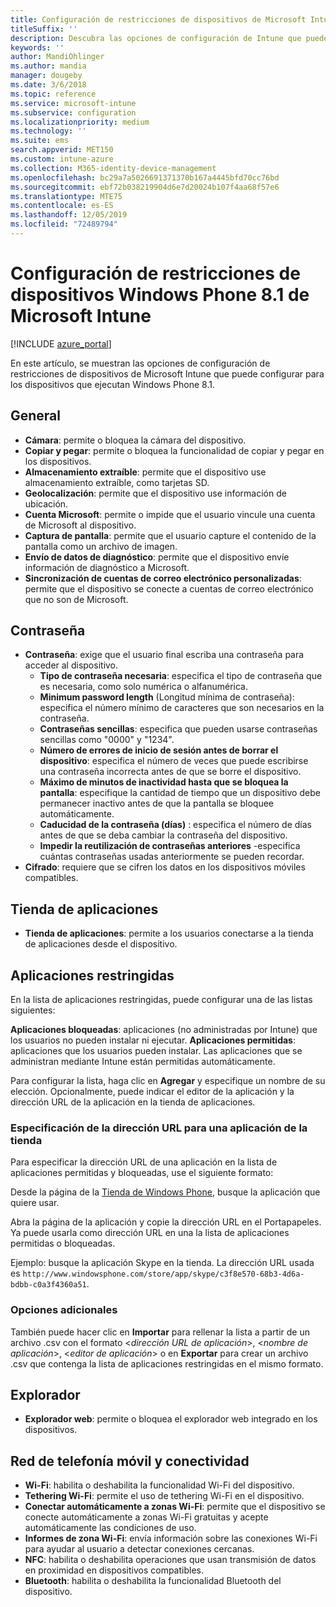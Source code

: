 ```yaml
---
title: Configuración de restricciones de dispositivos de Microsoft Intune para Windows Phone 8.1
titleSuffix: ''
description: Descubra las opciones de configuración de Intune que puede usar para controlar la funcionalidad y la configuración de los dispositivos que ejecutan Windows Phone 8.1.
keywords: ''
author: MandiOhlinger
ms.author: mandia
manager: dougeby
ms.date: 3/6/2018
ms.topic: reference
ms.service: microsoft-intune
ms.subservice: configuration
ms.localizationpriority: medium
ms.technology: ''
ms.suite: ems
search.appverid: MET150
ms.custom: intune-azure
ms.collection: M365-identity-device-management
ms.openlocfilehash: bc29a7a5026691371370b167a4445bfd70cc76bd
ms.sourcegitcommit: ebf72b038219904d6e7d20024b107f4aa68f57e6
ms.translationtype: MTE75
ms.contentlocale: es-ES
ms.lasthandoff: 12/05/2019
ms.locfileid: "72489794"
---
```

# <a name="microsoft-intune-windows-phone-81-device-restriction-settings"></a>Configuración de restricciones de dispositivos Windows Phone 8.1 de Microsoft Intune

[!INCLUDE [azure_portal](../includes/azure_portal.md)]

En este artículo, se muestran las opciones de configuración de restricciones de dispositivos de Microsoft Intune que puede configurar para los dispositivos que ejecutan Windows Phone 8.1.


## <a name="general"></a>General

- **Cámara**: permite o bloquea la cámara del dispositivo.
- **Copiar y pegar**: permite o bloquea la funcionalidad de copiar y pegar en los dispositivos.
- **Almacenamiento extraíble**: permite que el dispositivo use almacenamiento extraíble, como tarjetas SD.
- **Geolocalización**: permite que el dispositivo use información de ubicación.
- **Cuenta Microsoft**: permite o impide que el usuario vincule una cuenta de Microsoft al dispositivo.
- **Captura de pantalla**: permite que el usuario capture el contenido de la pantalla como un archivo de imagen.
- **Envío de datos de diagnóstico**: permite que el dispositivo envíe información de diagnóstico a Microsoft.
- **Sincronización de cuentas de correo electrónico personalizadas**: permite que el dispositivo se conecte a cuentas de correo electrónico que no son de Microsoft.

## <a name="password"></a>Contraseña

- **Contraseña**: exige que el usuario final escriba una contraseña para acceder al dispositivo.
  - **Tipo de contraseña necesaria**: especifica el tipo de contraseña que es necesaria, como solo numérica o alfanumérica.
  - **Minimum password length** (Longitud mínima de contraseña): especifica el número mínimo de caracteres que son necesarios en la contraseña.
  - **Contraseñas sencillas**: especifica que pueden usarse contraseñas sencillas como "0000" y "1234".
  - **Número de errores de inicio de sesión antes de borrar el dispositivo**: especifica el número de veces que puede escribirse una contraseña incorrecta antes de que se borre el dispositivo.
  - **Máximo de minutos de inactividad hasta que se bloquea la pantalla**: especifique la cantidad de tiempo que un dispositivo debe permanecer inactivo antes de que la pantalla se bloquee automáticamente.
  - **Caducidad de la contraseña (días)** : especifica el número de días antes de que se deba cambiar la contraseña del dispositivo.
  - **Impedir la reutilización de contraseñas anteriores** -especifica cuántas contraseñas usadas anteriormente se pueden recordar.
- **Cifrado**: requiere que se cifren los datos en los dispositivos móviles compatibles.

## <a name="app-store"></a>Tienda de aplicaciones

- **Tienda de aplicaciones**: permite a los usuarios conectarse a la tienda de aplicaciones desde el dispositivo.

## <a name="restricted-apps"></a>Aplicaciones restringidas

En la lista de aplicaciones restringidas, puede configurar una de las listas siguientes:

**Aplicaciones bloqueadas**: aplicaciones (no administradas por Intune) que los usuarios no pueden instalar ni ejecutar.
**Aplicaciones permitidas**: aplicaciones que los usuarios pueden instalar. Las aplicaciones que se administran mediante Intune están permitidas automáticamente.

Para configurar la lista, haga clic en **Agregar** y especifique un nombre de su elección. Opcionalmente, puede indicar el editor de la aplicación y la dirección URL de la aplicación en la tienda de aplicaciones.

### <a name="how-to-specify-the-url-to-an-app-in-the-store"></a>Especificación de la dirección URL para una aplicación de la tienda

Para especificar la dirección URL de una aplicación en la lista de aplicaciones permitidas y bloqueadas, use el siguiente formato:

Desde la página de la [Tienda de Windows Phone](https://www.microsoft.com/store/apps/windows-phone), busque la aplicación que quiere usar.

Abra la página de la aplicación y copie la dirección URL en el Portapapeles. Ya puede usarla como dirección URL en una la lista de aplicaciones permitidas o bloqueadas.

Ejemplo: busque la aplicación Skype en la tienda. La dirección URL usada es `http://www.windowsphone.com/store/app/skype/c3f8e570-68b3-4d6a-bdbb-c0a3f4360a51`.



### <a name="additional-options"></a>Opciones adicionales

También puede hacer clic en **Importar** para rellenar la lista a partir de un archivo .csv con el formato <*dirección URL de aplicación*>, <*nombre de aplicación*>, <*editor de aplicación*> o en **Exportar** para crear un archivo .csv que contenga la lista de aplicaciones restringidas en el mismo formato.


## <a name="browser"></a>Explorador

- **Explorador web**: permite o bloquea el explorador web integrado en los dispositivos.

## <a name="cellular-and-connectivity"></a>Red de telefonía móvil y conectividad

- **Wi-Fi**: habilita o deshabilita la funcionalidad Wi-Fi del dispositivo.
- **Tethering Wi-Fi**: permite el uso de tethering Wi-Fi en el dispositivo.
- **Conectar automáticamente a zonas Wi-Fi**: permite que el dispositivo se conecte automáticamente a zonas Wi-Fi gratuitas y acepte automáticamente las condiciones de uso.
- **Informes de zona Wi-Fi**: envía información sobre las conexiones Wi-Fi para ayudar al usuario a detectar conexiones cercanas.
- **NFC**: habilita o deshabilita operaciones que usan transmisión de datos en proximidad en dispositivos compatibles.
- **Bluetooth**: habilita o deshabilita la funcionalidad Bluetooth del dispositivo.
